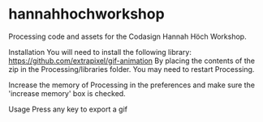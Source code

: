 hannahhochworkshop
==================

Processing code and assets for the Codasign Hannah Höch Workshop.

Installation
You will need to install the following library: https://github.com/extrapixel/gif-animation
By placing the contents of the zip in the Processing/libraries folder.
You may need to restart Processing.

Increase the memory of Processing in the preferences and make sure the 'increase memory' box is checked. 

Usage
Press any key to export a gif

